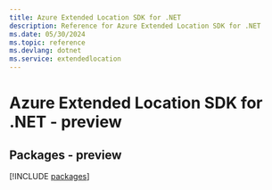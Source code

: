 ```yaml
---
title: Azure Extended Location SDK for .NET
description: Reference for Azure Extended Location SDK for .NET
ms.date: 05/30/2024
ms.topic: reference
ms.devlang: dotnet
ms.service: extendedlocation
---
```

# Azure Extended Location SDK for .NET - preview
## Packages - preview
[!INCLUDE [packages](extended-location-index.md)]